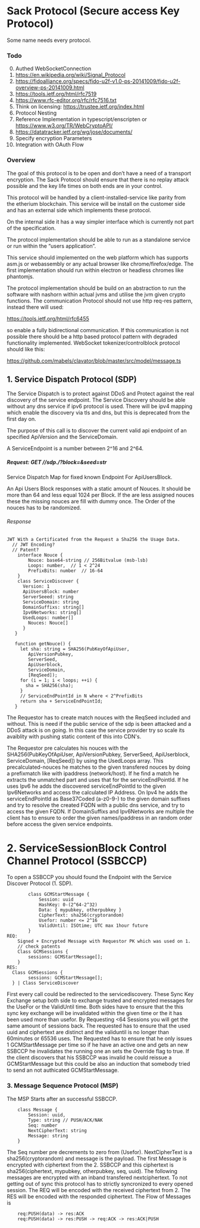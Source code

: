 # Sack Protocol (Secure access Key Protocol)

Some name needs every protocol.

### Todo

0. Authed WebSocketConnection
1. https://en.wikipedia.org/wiki/Signal_Protocol
2. https://fidoalliance.org/specs/fido-u2f-v1.0-ps-20141009/fido-u2f-overview-ps-20141009.html
3. https://tools.ietf.org/html/rfc7519
4. https://www.rfc-editor.org/rfc/rfc7516.txt
5. Think on licensing: https://trustee.ietf.org/index.html
6. Protocol Nesting
7. Reference Implementation in typescript/enscripten or https://www.w3.org/TR/WebCryptoAPI/
8. https://datatracker.ietf.org/wg/jose/documents/
9. Specify encryption Parameters
10. Integration with OAuth Flow

### Overview

The goal of this protocol is to be open and don’t have a need of a transport encryption. The Sack Protocol should ensure that there is no replay attack possible and the key life times on both ends are in your control.

This protocol will be handled by a client-installed-service like parity from the etherium blockchain. This service will be install on the customer side and has an external side which implements these protocol.

On the internal side it has a way simpler interface which is currently not part of the specification.

The protocol implementation should be able to run as a standalone service or run within the “users application”.

This service should implemented on the web platform which has supports asm.js or webassembly or any actual browser like chrome/firefox/edge. The first implementation should run within electron or headless chromes like phantomjs.

The protocol implementation should be build on an abstraction to run the software with nashorn within actual jvms and utilise the jvm given crypto functions. The communication Protocol should not use http req-res pattern, instead there will used:

 https://tools.ietf.org/html/rfc6455

so enable a fully bidirectional communication. If this communication is not possible there should be a http based protocol pattern with degraded functionality implemented. WebSocket tokenizer/controlblock protocol should like this:

 https://github.com/mabels/clavator/blob/master/src/model/message.ts


## 1. Service Dispatch Protocol (SDP)

The Service Dispatch is to protect against DDoS and Protect against the real discovery of the service endpoint. The Service Discovery should be able without any dns service if ipv6 protocol is used. There will be ipv4 mapping which enable the discovery via tls and dns, but this is deprecated from the first day on.

The purpose of this call is to discover the current valid api endpoint of an specified ApiVersion and the ServiceDomain.

A ServiceEndpoint is a number between 2^16 and 2^64.

##### Request:  GET //sdp.<domain>/?block=<number>&seed=str

Service Dispatch Map for fixed known Endpoint For ApiUsersBlock.

An Api Users Block responses with a static amount of Nouces. It should be more than 64 and less equal 1024 per Block. If the are less assigned nouces these the missing nouces are fill with dummy once.
The Order of the nouces has to be randomized.

###### Response

```
JWT With a Certificated from the Request a Sha256 the Usage Data.
  // JWT Encoding?
  // Patent?
	interface Nouce {
		Nouce: base64-string // 256Bitvalue (msb-lsb)
		Loops: number,  // 1 < 2^24
		PrefixBits: number  // 16-64
	}
	class ServiceDiscover {
      Version: 1
      ApiUsersBlock: number
      ServerSeeed: string
      ServiceDomain: string
      DomainSuffixs: string[]
      Ipv6Networks: string[]
      UsedLoops: number[]
      	Nouces: Nouce[]
      }
   }

   function getNouce() {
     let sha: string = SHA256(PubKeyOfApiUser,
        ApiVersionPubkey,
        ServerSeed,
        ApiUserblock,
        ServiceDomain,
        [ReqSeed]);
     for (i = 1; i < loops; ++i) {
       sha = SHA256(sha);
     }
     // ServiceEndPointId in N where < 2^PrefixBits
     return sha + ServiceEndPointId;
   }
```

The Requestor has to create match nouces with the ReqSeed included and without. This is need if the public service of the sdp is been attacked and a DDoS attack is on going. In this case the service provider try so scale its avaiblity with pushing static content of this into CDN's.

The Requestor pre calculates his nouces with the SHA256(PubKeyOfApiUser, ApiVersionPubkey, ServerSeed, ApiUserblock, ServiceDomain, [ReqSeed]) by using the UsedLoops array. This precalculated-nouces he matches to the
given transfered nouces by doing a prefixmatch like with ipaddress (network/host). If he find a match he extracts the unmatched part and uses that for the serviceEndPointId.
If he uses Ipv6 he adds the discovered serviceEndPointId to the given Ipv6Networks and access the calculated IP Address. On Ipv4 he adds the serviceEndPointId as Base37Coded (a-z0-9-) to the given domain suffixes and try to resolve the created FQDN with a public dns service, and try to access the given FQDN. If DomainSuffixs and Ipv6Networks are multiple the client has to ensure to order the given names/ipaddress in an random order before access the given service endpoints.

# 2. ServiceSessionBlock Control Channel Protocol (SSBCCP)

To open a SSBCCP you should found the Endpoint with the Service Discover Protocol (1. SDP).

```
		class GCMStartMessage {
			Session: uuid
			HashKey: 0-(2^64-2^32)
			Data: { mypubkey, otherpubkey }
			CipherText: sha256(cryptorandom)
			Usefor: number <= 2^16
			ValidUntil: ISOtime; UTC max 1hour future
		}
REQ:
	Signed + Encrypted Message with Requestor PK which was used on 1.
	// check patents
	Class GCMSessions {
		sessions: GCMStartMessage[];
	}
RES: 	
  Class GCMSessions {
		sessions: GCMStartMessage[];
  } | Class ServiceDiscover
```
First every call could be redirected to the servicediscovery. These Sync Key Exchange setup both side to exchange trusted and encrypted messages for the UseFor or the ValidUntil time. Both sides have to ensure that the this sync key exchange will be invalidated within the given time or the it has been used more than usefor. By Requesting <64 Sessions you will get the same amount of sessions back. The requested has to ensure that the used uuid and ciphertext are distinct and the validuntil is no longer than 60minutes or 65536 uses.
The Requested has to ensure that he only issues 1 GCMStartMessage per time so if he have an active one and gets an new SSBCCP he invalidates the running one an sets the Override flag to true. If the client discovers that his SSBCCP was invalid he could reissue a GCMStartMessage but this could be also an induction that somebody tried to send an not authicated GCMStartMessage.

### 3. Message Sequence Protocol (MSP)

The MSP Starts after an successful SSBCCP.
```
	class Message {
		Session: uuid,
		Type: string // PUSH/ACK/NAK
		Seq: number
		NextCipherText: string
		Message: string
	}
```

The Seq number pre decrements to zero from (Usefor). NextCipherText is a sha256(cryptorandom) and message is the payload. The first Message is encrypted with ciphertext from the 2. SSBCCP and this ciphertext is sha256(ciphertext, mypubkey, otherpubkey, seq, uuid). The following messages are encrypted with an inband transfered nextciphertext.
To not getting out of sync this protocol has to strictly syncronized to every opened session. The REQ will be encoded with the received ciphertext from 2. The RES will be encoded with the responded ciphertext.
The Flow of Messages is
```
	req:PUSH(data) -> res:ACK
	req:PUSH(data) -> res:PUSH -> req:ACK -> res:ACK|PUSH
```
